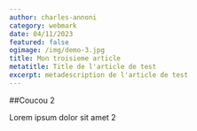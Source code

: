```yaml
---
author: charles-annoni
category: webmark
date: 04/11/2023
featured: false
ogimage: /img/demo-3.jpg
title: Mon troisieme article
metatitle: Title de l'article de test
excerpt: metadescription de l'article de test
---
```

##Coucou 2

Lorem ipsum dolor sit amet 2